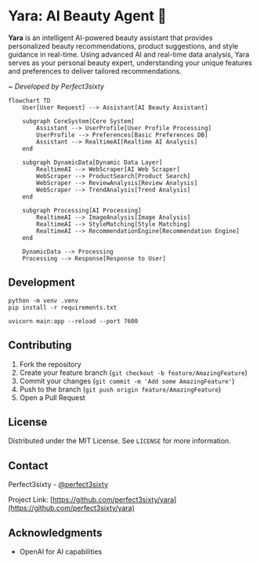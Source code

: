 # Yara: AI Beauty Agent 🌟

**Yara** is an intelligent AI-powered beauty assistant that provides personalized beauty recommendations, product suggestions, and style guidance in real-time. Using advanced AI and real-time data analysis, Yara serves as your personal beauty expert, understanding your unique features and preferences to deliver tailored recommendations.

~ _Developed by Perfect3sixty_

```mermaid
flowchart TD
    User[User Request] --> Assistant[AI Beauty Assistant]
    
    subgraph CoreSystem[Core System]
        Assistant --> UserProfile[User Profile Processing]
        UserProfile --> Preferences[Basic Preferences DB]
        Assistant --> RealtimeAI[Realtime AI Analysis]
    end
    
    subgraph DynamicData[Dynamic Data Layer]
        RealtimeAI --> WebScraper[AI Web Scraper]
        WebScraper --> ProductSearch[Product Search]
        WebScraper --> ReviewAnalysis[Review Analysis]
        WebScraper --> TrendAnalysis[Trend Analysis]
    end
    
    subgraph Processing[AI Processing]
        RealtimeAI --> ImageAnalysis[Image Analysis]
        RealtimeAI --> StyleMatching[Style Matching]
        RealtimeAI --> RecommendationEngine[Recommendation Engine]
    end
    
    DynamicData --> Processing
    Processing --> Response[Response to User]
```

## Development

```
python -m venv .venv
pip install -r requirements.txt

uvicorn main:app --reload --port 7600
```


## Contributing

1. Fork the repository
2. Create your feature branch (`git checkout -b feature/AmazingFeature`)
3. Commit your changes (`git commit -m 'Add some AmazingFeature'`)
4. Push to the branch (`git push origin feature/AmazingFeature`)
5. Open a Pull Request

## License

Distributed under the MIT License. See `LICENSE` for more information.

## Contact

Perfect3sixty - [@perfect3sixty](https://twitter.com/perfect3sixty)

Project Link: [https://github.com/perfect3sixty/yara](https://github.com/perfect3sixty/yara)

## Acknowledgments

- OpenAI for AI capabilities

